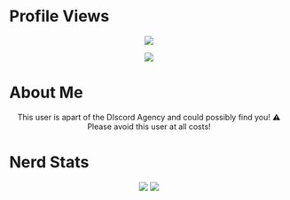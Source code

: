# Profile Views
<p align = "center">
  <img src = "https://komarev.com/ghpvc/?username=thugging&color=a27dbe"/>
</p>
<p align = "center">
    <img src = "https://discord.c99.nl/widget/theme-1/924045799833350224.png"/>
</p>

# About Me
<p align = "center">
    This user is apart of the DIscord Agency and could possibly find you! ⚠️
    Please avoid this user at all costs!
<p>

# Nerd Stats
<p align = "center">
    <img src = "https://github-readme-stats.vercel.app/api/top-langs/?username=thugging&layout=compact&theme=dark"/>
    <img src = "https://github-readme-stats.vercel.app/api?username=thugging&show_icons=true&theme=dracula"/>
</p>
